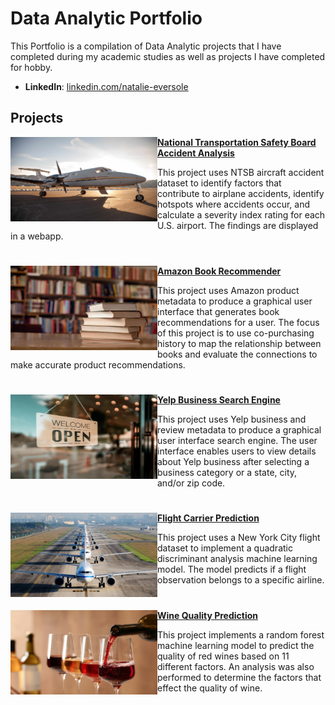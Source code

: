 # Data Analytic Portfolio
This Portfolio is a compilation of Data Analytic projects that I have completed during my academic studies as well as projects I have completed for hobby.

- **LinkedIn**: [linkedin.com/natalie-eversole](https://www.linkedin.com/in/natalie-eversole/)

## Projects

<img align="left" width="235" height="135" src="https://github.com/Neversole/Portfolio/blob/main/Images/Airplane.jpg"> **[National Transportation Safety Board Accident Analysis](https://github.com/Neversole/NTSB-Accident-Analysis.git)**

This project uses NTSB aircraft accident dataset to identify factors that contribute to airplane accidents, identify hotspots where accidents occur, and calculate a severity index rating for each U.S. airport. The findings are displayed in a webapp.

#

<img align="left" width="235" height="135" src="https://github.com/Neversole/Portfolio/blob/main/Images/Books.jpg"> **[Amazon Book Recommender](https://github.com/Neversole/Amazon-Book-Recommender.git)**

This project uses Amazon product metadata to produce a graphical user interface that generates book recommendations for a user. The focus of this project is to use co-purchasing history to map the relationship between books and evaluate the connections to make accurate product recommendations. 

#

<img align="left" width="235" height="135" src="https://github.com/Neversole/Portfolio/blob/main/Images/business.jpg"> **[Yelp Business Search Engine](https://github.com/Neversole/Yelp-Search-Engine.git)**

This project uses Yelp business and review metadata to produce a graphical user interface search engine. The user interface enables users to view details about Yelp business after selecting a business category or a state, city, and/or zip code.

#

<img align="left" width="235" height="135" src="https://github.com/Neversole/Portfolio/blob/main/Images/Runway.jpg"> **[Flight Carrier Prediction](https://github.com/Neversole/Flight-Carrier-Prediction.git)**

This project uses a New York City flight dataset to implement a quadratic discriminant analysis machine learning model. The model predicts if a flight observation belongs to a specific airline.

#

<img align="left" width="235" height="135" src="https://github.com/Neversole/Portfolio/blob/main/Images/WineStock.jpg"> **[Wine Quality Prediction](https://github.com/Neversole/Wine-quality-prediction.git)**

This project implements a random forest machine learning model to predict the quality of red wines based on 11 different factors. An analysis was also performed to determine the factors that effect the quality of wine.

#
